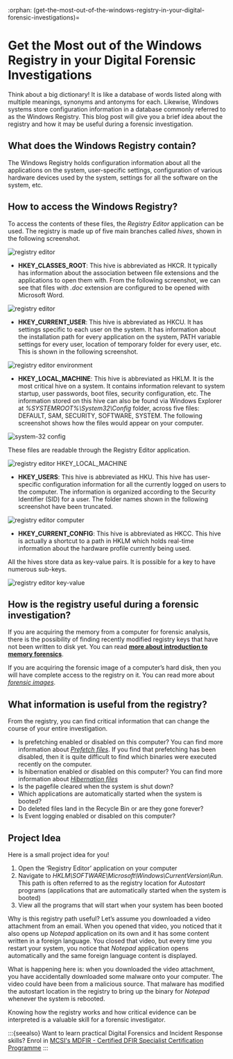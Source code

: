 :orphan:
(get-the-most-out-of-the-windows-registry-in-your-digital-forensic-investigations)=

# Get the Most out of the Windows Registry in your Digital Forensic Investigations

Think about a big dictionary! It is like a database of words listed along with multiple meanings, synonyms and antonyms for each. Likewise, Windows systems store configuration information in a database commonly referred to as the Windows Registry. This blog post will give you a brief idea about the registry and how it may be useful during a forensic investigation.

## What does the Windows Registry contain?

The Windows Registry holds configuration information about all the applications on the system, user-specific settings, configuration of various hardware devices used by the system, settings for all the software on the system, etc.

## How to access the Windows Registry?

To access the contents of these files, the _Registry Editor_ application can be used. The registry is made up of five main branches called _hives_, shown in the following screenshot.

![registry editor](images/registry-1.png)

- **HKEY_CLASSES_ROOT**: This hive is abbreviated as HKCR. It typically has information about the association between file extensions and the applications to open them with. From the following screenshot, we can see that files with _.doc_ extension are configured to be opened with Microsoft Word.

![registry editor](images/registry-2.png)

- **HKEY_CURRENT_USER**: This hive is abbreviated as HKCU. It has settings specific to each user on the system. It has information about the installation path for every application on the system, PATH variable settings for every user, location of temporary folder for every user, etc. This is shown in the following screenshot.

![registry editor environment](images/registry-3.png)

- **HKEY_LOCAL_MACHINE**: This hive is abbreviated as HKLM. It is the most critical hive on a system. It contains information relevant to system startup, user passwords, boot files, security configuration, etc. The information stored on this hive can also be found via Windows Explorer at _%SYSTEMROOT%\System32\Config_ folder, across five files: DEFAULT, SAM, SECURITY, SOFTWARE, SYSTEM. The following screenshot shows how the files would appear on your computer.

![system-32 config](images/registry-4.png)

These files are readable through the Registry Editor application.

![registry editor HKEY_LOCAL_MACHINE](images/registry-5.png)

- **HKEY_USERS**: This hive is abbreviated as HKU. This hive has user-specific configuration information for all the currently logged on users to the computer. The information is organized according to the Security Identifier (SID) for a user. The folder names shown in the following screenshot have been truncated.

![registry editor computer](images/registry-6.png)

- **HKEY_CURRENT_CONFIG**: This hive is abbreviated as HKCC. This hive is actually a shortcut to a path in HKLM which holds real-time information about the hardware profile currently being used.

All the hives store data as key-value pairs. It is possible for a key to have numerous sub-keys.

![registry editor key-value](images/registry-7.png)

## How is the registry useful during a forensic investigation?

If you are acquiring the memory from a computer for forensic analysis, there is the possibility of finding recently modified registry keys that have not been written to disk yet. You can read **[more about introduction to memory forensics](discover-the-truth-with-memory-forensics)**.

If you are acquiring the forensic image of a computer’s hard disk, then you will have complete access to the registry on it. You can read more about _[forensic images](get-the-evidence-you-need-with-forensic-images)_.

## What information is useful from the registry?

From the registry, you can find critical information that can change the course of your entire investigation.

- Is prefetching enabled or disabled on this computer? You can find more information about _[Prefetch files](windows-prefetch-files-may-be-the-answer-to-your-investigation)_. If you find that prefetching has been disabled, then it is quite difficult to find which binaries were executed recently on the computer.
- Is hibernation enabled or disabled on this computer? You can find more information about _[Hibernation files](windows-hibernation-files-in-digital-forensics)_
- Is the pagefile cleared when the system is shut down?
- Which applications are automatically started when the system is booted?
- Do deleted files land in the Recycle Bin or are they gone forever?
- Is Event logging enabled or disabled on this computer?

## Project Idea

Here is a small project idea for you!

1. Open the ‘Registry Editor’ application on your computer
2. Navigate to _HKLM\SOFTWARE\Microsoft\Windows\CurrentVersion\Run_. This path is often referred to as the registry location for _Autostart_ programs (applications that are automatically started when the system is booted)
3. View all the programs that will start when your system has been booted

Why is this registry path useful? Let’s assume you downloaded a video attachment from an email. When you opened that video, you noticed that it also opens up _Notepad_ application on its own and it has some content written in a foreign language. You closed that video, but every time you restart your system, you notice that _Notepad_ application opens automatically and the same foreign language content is displayed.

What is happening here is: when you downloaded the video attachment, you have accidentally downloaded some malware onto your computer. The video could have been from a malicious source. That malware has modified the autostart location in the registry to bring up the binary for _Notepad_ whenever the system is rebooted.

Knowing how the registry works and how critical evidence can be interpreted is a valuable skill for a forensic investigator.

:::{seealso}
Want to learn practical Digital Forensics and Incident Response skills? Enrol in [MCSI's MDFIR - Certified DFIR Specialist Certification Programme](https://www.mosse-institute.com/certifications/mdfir-certified-dfir-specialist.html)
:::
